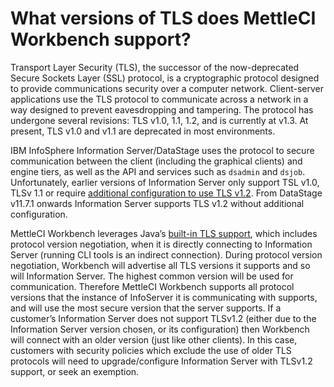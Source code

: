 # What versions of TLS does MettleCI Workbench support?

Transport Layer Security (TLS), the successor of the now-deprecated Secure Sockets Layer (SSL) protocol, is a cryptographic protocol designed to provide communications security over a computer network. Client-server applications use the TLS protocol to communicate across a network in a way designed to prevent eavesdropping and tampering. The protocol has undergone several revisions: TLS v1.0, 1.1, 1.2, and is currently at v1.3. At present, TLS v1.0 and v1.1 are deprecated in most environments.

IBM InfoSphere Information Server/DataStage uses the protocol to secure communication between the client (including the graphical clients) and engine tiers, as well as the API and services such as `dsadmin` and `dsjob`. Unfortunately, earlier versions of Information Server only support TSL v1.0, TLSv 1.1 or require [additional configuration to use TLS v1.2](https://www.ibm.com/support/pages/usage-tls-12-ibm-infosphere-information-server). From DataStage v11.7.1 onwards Information Server supports TLS v1.2 without additional configuration.  
  
MettleCI Workbench leverages Java’s [built-in TLS support](https://www.ateam-oracle.com/post/transport-level-security-tls-and-java), which includes protocol version negotiation, when it is directly connecting to Information Server (running CLI tools is an indirect connection). During protocol version negotiation, Workbench will advertise all TLS versions it supports and so will Information Server. The highest common version will be used for communication. Therefore MettleCI Workbench supports all protocol versions that the instance of InfoServer it is communicating with supports, and will use the most secure version that the server supports. If a customer’s Information Server does not support TLSv1.2 (either due to the Information Server version chosen, or its configuration) then Workbench will connect with an older version (just like other clients). In this case, customers with security policies which exclude the use of older TLS protocols will need to upgrade/configure Information Server with TLSv1.2 support, or seek an exemption.